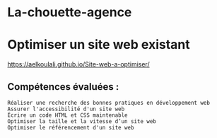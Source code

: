 # La-chouette-agence 

# Optimiser un site web existant
https://aelkoulali.github.io/Site-web-a-optimiser/
## Compétences évaluées :

    Réaliser une recherche des bonnes pratiques en développement web
    Assurer l'accessibilité d'un site web
    Écrire un code HTML et CSS maintenable
    Optimiser la taille et la vitesse d’un site web
    Optimiser le référencement d'un site web

